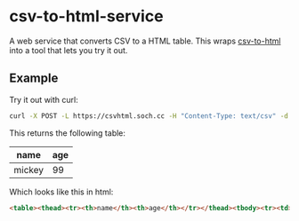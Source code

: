 # csv-to-html-service

A web service that converts CSV to a HTML table. This wraps
[csv-to-html](https://github.com/somecho/csv-to-html) into a tool that lets you
try it out.


## Example

Try it out with curl:

```sh
curl -X POST -L https://csvhtml.soch.cc -H "Content-Type: text/csv" -d $'name,age\nmickey,99'
```

This returns the following table:

<table><thead><tr><th>name</th><th>age</th></tr></thead><tbody><tr><td>mickey</td><td>99</td></tr></tbody></table>

Which looks like this in html:
```html
<table><thead><tr><th>name</th><th>age</th></tr></thead><tbody><tr><td>mickey</td><td>99</td></tr></tbody></table>
```
